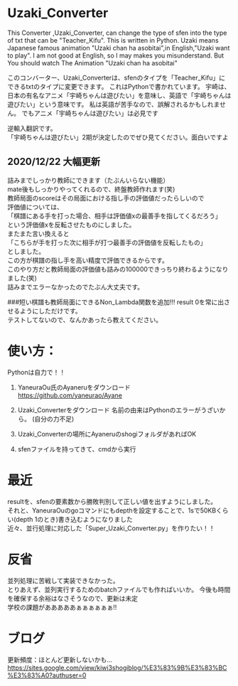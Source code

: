 # Uzaki_Converter
This Converter ,Uzaki_Converter, can change the type of sfen into the type of txt that can be "Teacher_Kifu".
This is written in Python. Uzaki means Japanese famous animation "Uzaki chan ha asobitai",in English,"Uzaki want to play". I am not good at English, so I may makes you misunderstand. But You should watch The Animation "Uzaki chan ha asobitai"  
  
このコンバーター、Uzaki_Converterは、sfenのタイプを「Teacher_Kifu」にできるtxtのタイプに変更できます。
これはPythonで書かれています。 宇崎は、日本の有名なアニメ「宇崎ちゃんは遊びたい」を意味し、英語で「宇崎ちゃんは遊びたい」という意味です。 私は英語が苦手なので、誤解されるかもしれません。 でもアニメ「宇崎ちゃんは遊びたい」は必見です  
  
逆輸入翻訳です。  
「宇崎ちゃんは遊びたい」2期が決定したのでぜひ見てください。面白いですよ

## 2020/12/22 大幅更新
詰みまでしっかり教師にできます（たぶんいらない機能）  
mate後もしっかりやってくれるので、終盤教師作れます(笑)  
教師局面のscoreはその局面における指し手の評価値だったらしいので  
評価値については、  
「棋譜にある手を打った場合、相手は評価値xの最善手を指してくるだろう」  
という評価値xを反転させたものにしました。  
またまた言い換えると  
「こちらが手を打った次に相手が打つ最善手の評価値を反転したもの」  
としました。  
この方が棋譜の指し手を高い精度で評価できるからです。  
このやり方だと教師局面の評価値も詰みの100000できっちり終わるようになりました(笑)  
詰みまでエラーなかったのでたぶん大丈夫です。  
  
###短い棋譜も教師局面にできるNon_Lambda関数を追加!!!
result 0を常に出させるようにしただけです。  
テストしてないので、なんかあったら教えてください。  


# 使い方：
Pythonは自力で！！

1. YaneuraOu氏のAyaneruをダウンロード
https://github.com/yaneurao/Ayane

2. Uzaki_Converterをダウンロード
名前の由来はPythonのエラーがうざいから。
(自分の力不足)

3. Uzaki_Converterの場所にAyaneruのshogiフォルダがあればOK

4. sfenファイルを持ってきて、cmdから実行

# 最近
resultを、sfenの要素数から勝敗判別して正しい値を出すようにしました。  
それと、YaneuraOuのgoコマンドにもdepthを設定することで、1sで50KBくらい(depth 1のとき)書き込むようになりました  
近々、並行処理に対応した「Super_Uzaki_Converter.py」を作りたい！！  

# 反省
並列処理に苦戦して実装できなかった。  
とりあえず、並列実行するためのbatchファイルでも作ればいいか。 
今後も時間を確保する余裕はなさそうなので、更新は未定  
学校の課題があああああぁぁぁぁぁぁ!!    
  


# ブログ
更新頻度：ほとんど更新しないかも…
https://sites.google.com/view/kiwi3shogiblog/%E3%83%9B%E3%83%BC%E3%83%A0?authuser=0
